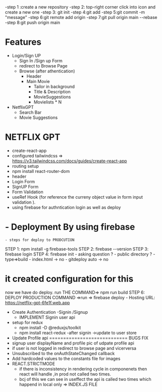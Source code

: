 <!-- for pushing the file into github -->
-step 1 :create a new repository
-step 2: top-right corner click into icon and create a new one
-step 3: git init
-step 4:git add
-step 5:git commit -m "message"
-step 6:git remote add origin <copy and paste repository from git hub>
-step 7:git pull origin main --rebase
-step 8:git push origin main

# Features

- Login/Sign UP
   - Sign In /Sign up Form
   - redirect to Browse Page 
  - Browse (after athentication)
    - Header
    - Main Movie
       - Tailor in background
       - Title & Description
       - MovieSuggestions
       - Movielists * N
- NetflixGPT
  - Search Bar
  - Movie Suggestions

# NETFLIX GPT
 - create-react-app
 - configured tailwindcss => https://v3.tailwindcss.com/docs/guides/create-react-app
 - routing setup
  - npm install react-router-dom
 - header
 - Login Form
 - SignUP Form 
 - Form Validation
 - useRef Hook (for reference the curreny object value in form input validation ).
 - using firebase for authntication login as well as deploy
 # - Deployment By using firebase
    - steps for deploy to PRODCUTION
   STEP 1:  npm install -g firebase-tools
   STEP 2:  firebase --version
   STEP 3:  firebase login
   STEP 4:  firebase init
     - asking question ? 
         - public directory ? 
         - type=>build
         - index.html -> no
         - gitdeploy auto -> no
# it created configuration for this 
now we have do deploy.
 run THE COMMAND=> npm run build
   STEP 6: DEPLOY PRODUCTION COMMAND =>run => firebase deploy 
      - Hosting URL: https://netflix-gpt-6fe1f.web.app
- Create  Authentication 
  -Signin /Signup
   - IMPLEMENT  Signin user api
- setup for redux 
  - npm install -D  @reduxjs/toolkit
  - npm install react-redux
    -after signin ->update to user store
- Update Profile api
============================
BUGS FIX
- signup user displayName and profile pic of udpate profile api 
 - if user is not logged in redirect to browse page and vicerversa
 - Unsubscribed to the onAuthStateChanged callback
- Add hardcoded values to the constants file for images 
- REACT.STRICTMODE
   - if there is inconsistency in rendering cycle in componenets then react will handle ,in prod not called two times.
   - bcj of this we can see in useffect the api is called two times which happend in local only
  =>  INDEX.JS FILE
  <!-- <React.StrictMode>
    <App />
 </React.StrictMode> -->
# feature 
- Movies (TMDB API)
   - Register TMDBP API & create an app & get access token.
   - Get data from TMDB now playimg movies list API
   - data is stored in browse page.
   - create an store for movie data also in redux 
-  Build Secondary Component
- Build Movie List
- Build Movie Card
- TMDB Image CDN URL
- Made the browse page amazing with tailwind css
- usePopular Movies custom hooks

# feature  ep-16 
 -  Search gpt movies
   - GPT Search Page
   - GPT Search Bar
   - Multi-lang Feature in ou App
   - Integrate GPT Api
  





